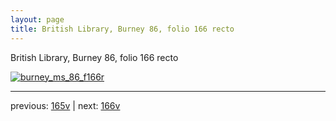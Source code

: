 ```yaml
---
layout: page
title: British Library, Burney 86, folio 166 recto
---
```


British Library, Burney 86, folio 166 recto

[![burney_ms_86_f166r](http://www.homermultitext.org/iipsrv?IIIF=/project/homer/pyramidal/deepzoom/bl/burney86imgs/v1/burney_ms_86_f166r.tif/full/800,/0/default.jpg)](http://www.homermultitext.org/ict2/?urn=urn:cite2:bl:burney86imgs.v1:burney_ms_86_f166r) 

---

previous:  [165v](../165v/) | next: [166v](../166v/)
